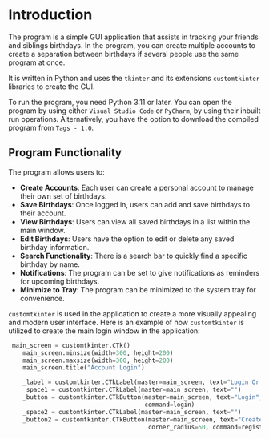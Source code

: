 # **Introduction**


The program is a simple GUI application that assists in tracking your friends and siblings birthdays. In the program, you can create multiple accounts to create a separation between birthdays if several people use the same program at once.

It is written in Python and uses the `tkinter` and its extensions `customtkinter` libraries to create the GUI.

To run the program, you need Python 3.11 or later. You can open the program by using either `Visual Studio Code` or `PyCharm`, by using their inbuilt run operations. Alternatively, you have the option to download the compiled program from `Tags - 1.0`.

## Program Functionality


The program allows users to:

- **Create Accounts**: Each user can create a personal account to manage their own set of birthdays.
- **Save Birthdays**: Once logged in, users can add and save birthdays to their account.
- **View Birthdays**: Users can view all saved birthdays in a list within the main window.
- **Edit Birthdays**: Users have the option to edit or delete any saved birthday information.
- **Search Functionality**: There is a search bar to quickly find a specific birthday by name.
- **Notifications**: The program can be set to give notifications as reminders for upcoming birthdays.
- **Minimize to Tray**: The program can be minimized to the system tray for convenience.

`customtkinter` is used in the application to create a more visually appealing and modern user interface. Here is an example of how `customtkinter` is utilized to create the main login window in the application:

```python
 main_screen = customtkinter.CTk()
    main_screen.minsize(width=300, height=200)
    main_screen.maxsize(width=300, height=200)
    main_screen.title("Account Login")

    _label = customtkinter.CTkLabel(master=main_screen, text="Login Or Create new user", font=("Calibri", 20, "bold"))
    _space1 = customtkinter.CTkLabel(master=main_screen, text="")
    _button = customtkinter.CTkButton(master=main_screen, text="Login", height=40, width=100, corner_radius=50,
                                      command=login)
    _space2 = customtkinter.CTkLabel(master=main_screen, text="")
    _button2 = customtkinter.CTkButton(master=main_screen, text="Create new user", height=40, width=100,
                                       corner_radius=50, command=register) 
```
